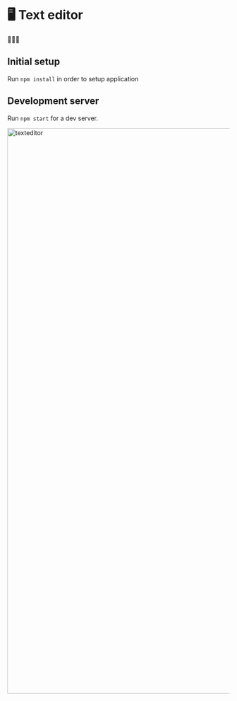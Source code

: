 # 🖥 Text editor

🚀🚀🚀
## Initial setup
Run `npm install` in order to setup application

## Development server
Run `npm start` for a dev server.

<img width="1279" alt="texteditor" src="https://content.screencast.com/users/pablo_picaso/folders/Jing/media/f3d04c2a-c64d-4efb-b2cb-44b7fa0fc06b/00000110.png">
